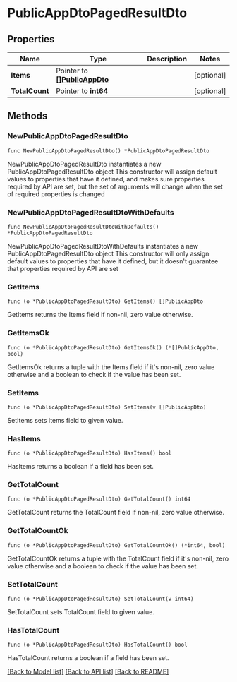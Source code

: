 # PublicAppDtoPagedResultDto

## Properties

Name | Type | Description | Notes
------------ | ------------- | ------------- | -------------
**Items** | Pointer to [**[]PublicAppDto**](PublicAppDto.md) |  | [optional] 
**TotalCount** | Pointer to **int64** |  | [optional] 

## Methods

### NewPublicAppDtoPagedResultDto

`func NewPublicAppDtoPagedResultDto() *PublicAppDtoPagedResultDto`

NewPublicAppDtoPagedResultDto instantiates a new PublicAppDtoPagedResultDto object
This constructor will assign default values to properties that have it defined,
and makes sure properties required by API are set, but the set of arguments
will change when the set of required properties is changed

### NewPublicAppDtoPagedResultDtoWithDefaults

`func NewPublicAppDtoPagedResultDtoWithDefaults() *PublicAppDtoPagedResultDto`

NewPublicAppDtoPagedResultDtoWithDefaults instantiates a new PublicAppDtoPagedResultDto object
This constructor will only assign default values to properties that have it defined,
but it doesn't guarantee that properties required by API are set

### GetItems

`func (o *PublicAppDtoPagedResultDto) GetItems() []PublicAppDto`

GetItems returns the Items field if non-nil, zero value otherwise.

### GetItemsOk

`func (o *PublicAppDtoPagedResultDto) GetItemsOk() (*[]PublicAppDto, bool)`

GetItemsOk returns a tuple with the Items field if it's non-nil, zero value otherwise
and a boolean to check if the value has been set.

### SetItems

`func (o *PublicAppDtoPagedResultDto) SetItems(v []PublicAppDto)`

SetItems sets Items field to given value.

### HasItems

`func (o *PublicAppDtoPagedResultDto) HasItems() bool`

HasItems returns a boolean if a field has been set.

### GetTotalCount

`func (o *PublicAppDtoPagedResultDto) GetTotalCount() int64`

GetTotalCount returns the TotalCount field if non-nil, zero value otherwise.

### GetTotalCountOk

`func (o *PublicAppDtoPagedResultDto) GetTotalCountOk() (*int64, bool)`

GetTotalCountOk returns a tuple with the TotalCount field if it's non-nil, zero value otherwise
and a boolean to check if the value has been set.

### SetTotalCount

`func (o *PublicAppDtoPagedResultDto) SetTotalCount(v int64)`

SetTotalCount sets TotalCount field to given value.

### HasTotalCount

`func (o *PublicAppDtoPagedResultDto) HasTotalCount() bool`

HasTotalCount returns a boolean if a field has been set.


[[Back to Model list]](../README.md#documentation-for-models) [[Back to API list]](../README.md#documentation-for-api-endpoints) [[Back to README]](../README.md)


